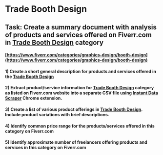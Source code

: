 # Trade Booth Design
## Task: Create a summary document with analysis of products and services offered on Fiverr.com in [Trade Booth Design](https://www.fiverr.com/categories/graphics-design/booth-design) category
#### [https://www.fiverr.com/categories/graphics-design/booth-design](https://www.fiverr.com/categories/graphics-design/booth-design)
#### 1) Create a short general description for products and services offered in the [Trade Booth Design](https://www.fiverr.com/categories/graphics-design/booth-design)
#### 2) Extract product/service information for [Trade Booth Design](https://www.fiverr.com/categories/graphics-design/booth-design) category as listed on Fiverr.com website into a separate CSV file using [Instant Data Scraper](https://chrome.google.com/webstore/detail/instant-data-scraper/ofaokhiedipichpaobibbnahnkdoiiah) Chrome extension.
#### 3) Create a list of various product offerings in [Trade Booth Design](https://www.fiverr.com/categories/graphics-design/booth-design). Include product variations with brief descriptions.
#### 4) Identify common price range for the products/services offered in this category on Fiverr.com
#### 5) Identify approximate number of freelancers offering products and services in this category on Fiverr.com
